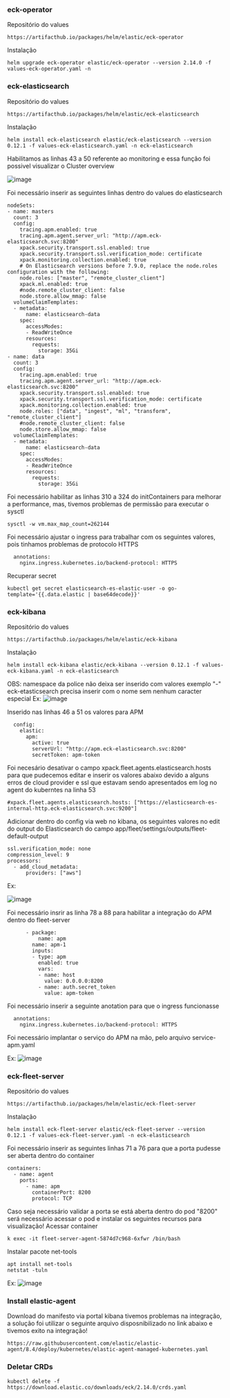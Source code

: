 ### eck-operator

Repositório do values 
```
https://artifacthub.io/packages/helm/elastic/eck-operator
```
Instalação
```
helm upgrade eck-operator elastic/eck-operator --version 2.14.0 -f values-eck-operator.yaml -n 
```
### eck-elasticsearch

Repositório do values 
```
https://artifacthub.io/packages/helm/elastic/eck-elasticsearch
```

Instalação
```
helm install eck-elasticsearch elastic/eck-elasticsearch --version 0.12.1 -f values-eck-elasticsearch.yaml -n eck-elasticsearch
```
Habilitamos as linhas 43 a 50 referente ao monitoring e essa função foi possivel visualizar o Cluster overview

![image](https://github.com/user-attachments/assets/8f80697b-5b41-4cff-9fe1-a8da08bef0b4)



Foi necessário inserir as seguintes linhas dentro do values do elasticsearch
```
nodeSets:
- name: masters
  count: 3
  config:
    tracing.apm.enabled: true
    tracing.apm.agent.server_url: "http://apm.eck-elasticsearch.svc:8200"
    xpack.security.transport.ssl.enabled: true
    xpack.security.transport.ssl.verification_mode: certificate
    xpack.monitoring.collection.enabled: true
    # On Elasticsearch versions before 7.9.0, replace the node.roles configuration with the following:
    node.roles: ["master", "remote_cluster_client"]
    xpack.ml.enabled: true
    #node.remote_cluster_client: false
    node.store.allow_mmap: false
  volumeClaimTemplates:
  - metadata:
      name: elasticsearch-data
    spec:
      accessModes:
      - ReadWriteOnce
      resources:
        requests:
          storage: 35Gi
- name: data
  count: 3
  config:
    tracing.apm.enabled: true
    tracing.apm.agent.server_url: "http://apm.eck-elasticsearch.svc:8200"
    xpack.security.transport.ssl.enabled: true
    xpack.security.transport.ssl.verification_mode: certificate
    xpack.monitoring.collection.enabled: true
    node.roles: ["data", "ingest", "ml", "transform", "remote_cluster_client"]
    #node.remote_cluster_client: false
    node.store.allow_mmap: false
  volumeClaimTemplates:
  - metadata:
      name: elasticsearch-data
    spec:
      accessModes:
      - ReadWriteOnce
      resources:
        requests:
          storage: 35Gi
```
Foi necessário habilitar as linhas 310 a 324 do initContainers para melhorar a performance, mas, tivemos problemas de permissão para executar o sysctl
```
sysctl -w vm.max_map_count=262144
```

Foi necessário ajustar o ingress para trabalhar com os seguintes valores, pois tinhamos problemas de protocolo HTTPS
```
  annotations:
    nginx.ingress.kubernetes.io/backend-protocol: HTTPS
```


Recuperar secret
```
kubectl get secret elasticsearch-es-elastic-user -o go-template='{{.data.elastic | base64decode}}'
```

### eck-kibana 

Repositório do values 
```
https://artifacthub.io/packages/helm/elastic/eck-kibana
```
Instalação
```
helm install eck-kibana elastic/eck-kibana --version 0.12.1 -f values-eck-kibana.yaml -n eck-elasticsearch
```
OBS: namespace da police não deixa ser inserido com valores exemplo "-" eck-etasticsearch precisa inserir com o nome sem nenhum caracter especial 
Ex:
![image](https://github.com/user-attachments/assets/dfcfc365-6efc-434c-aabb-b913c678bbfb)

Inserido nas linhas 46 a 51 os valores para APM
```
  config:
    elastic:
      apm:
        active: true
        serverUrl: "http://apm.eck-elasticsearch.svc:8200"
        secretToken: apm-token
```

Foi necesário desativar o campo xpack.fleet.agents.elasticsearch.hosts para que pudecemos editar e inserir os valores abaixo devido a alguns erros de cloud provider e ssl que estavam sendo apresentados em log no agent do kuberntes na linha 53
```
#xpack.fleet.agents.elasticsearch.hosts: ["https://elasticsearch-es-internal-http.eck-elasticsearch.svc:9200"]
```

Adicionar dentro do config via web no kibana, os seguintes valores no edit do output do Elasticsearch do campo app/fleet/settings/outputs/fleet-default-output

```
ssl.verification_mode: none
compression_level: 9
processors:
  - add_cloud_metadata:
      providers: ["aws"]
```
Ex:

![image](https://github.com/user-attachments/assets/370bf26f-ab44-495d-839b-2048b94c1b32)

Foi necessário insrir as linha 78 a 88 para habilitar a integração do APM dentro do fleet-server

```
      - package:
          name: apm
        name: apm-1
        inputs:
        - type: apm
          enabled: true
          vars:
          - name: host
            value: 0.0.0.0:8200
          - name: auth.secret_token
            value: apm-token
```

Foi necessário inserir a seguinte anotation para que o ingress funcionasse 

```
  annotations:
    nginx.ingress.kubernetes.io/backend-protocol: HTTPS
```


Foi necessário implantar o serviço do APM na mão, pelo arquivo service-apm.yaml

Ex:
![image](https://github.com/user-attachments/assets/fae65301-5a17-4f1a-8cd3-9e7466684358)


### eck-fleet-server
Repositório do values 
```
https://artifacthub.io/packages/helm/elastic/eck-fleet-server
```

Instalação
```
helm install eck-fleet-server elastic/eck-fleet-server --version 0.12.1 -f values-eck-fleet-server.yaml -n eck-elasticsearch
```

Foi necessário inserir as seguintes linhas 71 a 76 para que a porta pudesse ser aberta dentro do container 
```
containers:
  - name: agent  
    ports:
      - name: apm
        containerPort: 8200
        protocol: TCP
```


Caso seja necessário validar a porta se está aberta dentro do pod "8200" será necessário acessar o pod e instalar os seguintes recursos para visualização!
Acessar container 
```
k exec -it fleet-server-agent-5874d7c968-6xfwr /bin/bash
```
Instalar pacote net-tools
```
apt install net-tools
netstat -tuln
```
Ex:
![image](https://github.com/user-attachments/assets/5a760170-0f41-455b-a737-1b9f96cce211)



### Install elastic-agent 
Download do manifesto via portal kibana tivemos problemas na integração, a solução foi utilizar o seguinte arquivo disposnibilizado no link abaixo e tivemos exito na integração!

```
https://raw.githubusercontent.com/elastic/elastic-agent/8.4/deploy/kubernetes/elastic-agent-managed-kubernetes.yaml
```


### Deletar CRDs

```
kubectl delete -f https://download.elastic.co/downloads/eck/2.14.0/crds.yaml
```
